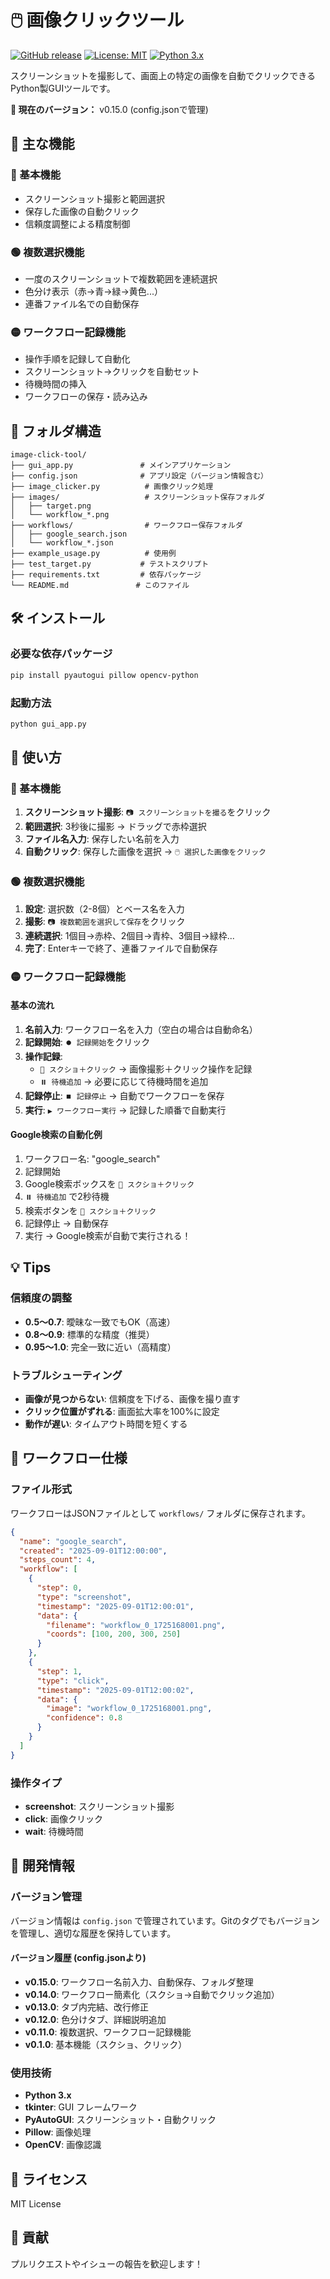 # 🖱️ 画像クリックツール

[![GitHub release](https://img.shields.io/github/v/release/muumuu8181/image-click-tool)](https://github.com/muumuu8181/image-click-tool/releases)
[![License: MIT](https://img.shields.io/badge/License-MIT-yellow.svg)](https://opensource.org/licenses/MIT)
[![Python 3.x](https://img.shields.io/badge/python-3.x-blue.svg)](https://www.python.org/downloads/)

スクリーンショットを撮影して、画面上の特定の画像を自動でクリックできるPython製GUIツールです。

**🎯 現在のバージョン：** v0.15.0 (config.jsonで管理)

## 🚀 主な機能

### 🔵 基本機能
- スクリーンショット撮影と範囲選択
- 保存した画像の自動クリック
- 信頼度調整による精度制御

### 🟢 複数選択機能  
- 一度のスクリーンショットで複数範囲を連続選択
- 色分け表示（赤→青→緑→黄色...）
- 連番ファイル名での自動保存

### 🟡 ワークフロー記録機能
- 操作手順を記録して自動化
- スクリーンショット→クリックを自動セット
- 待機時間の挿入
- ワークフローの保存・読み込み

## 📁 フォルダ構造

```
image-click-tool/
├── gui_app.py               # メインアプリケーション
├── config.json              # アプリ設定（バージョン情報含む）
├── image_clicker.py          # 画像クリック処理
├── images/                   # スクリーンショット保存フォルダ
│   ├── target.png
│   └── workflow_*.png
├── workflows/                # ワークフロー保存フォルダ
│   ├── google_search.json
│   └── workflow_*.json
├── example_usage.py          # 使用例
├── test_target.py           # テストスクリプト
├── requirements.txt         # 依存パッケージ
└── README.md               # このファイル
```

## 🛠️ インストール

### 必要な依存パッケージ
```bash
pip install pyautogui pillow opencv-python
```

### 起動方法
```bash
python gui_app.py
```

## 📖 使い方

### 🔵 基本機能
1. **スクリーンショット撮影**: `📷 スクリーンショットを撮る`をクリック
2. **範囲選択**: 3秒後に撮影 → ドラッグで赤枠選択
3. **ファイル名入力**: 保存したい名前を入力
4. **自動クリック**: 保存した画像を選択 → `🖱️ 選択した画像をクリック`

### 🟢 複数選択機能
1. **設定**: 選択数（2-8個）とベース名を入力
2. **撮影**: `📷 複数範囲を選択して保存`をクリック
3. **連続選択**: 1個目→赤枠、2個目→青枠、3個目→緑枠...
4. **完了**: Enterキーで終了、連番ファイルで自動保存

### 🟡 ワークフロー記録機能

#### 基本の流れ
1. **名前入力**: ワークフロー名を入力（空白の場合は自動命名）
2. **記録開始**: `⏺️ 記録開始`をクリック
3. **操作記録**: 
   - `📸 スクショ＋クリック` → 画像撮影＋クリック操作を記録
   - `⏸️ 待機追加` → 必要に応じて待機時間を追加
4. **記録停止**: `⏹️ 記録停止` → 自動でワークフローを保存
5. **実行**: `▶️ ワークフロー実行` → 記録した順番で自動実行

#### Google検索の自動化例
1. ワークフロー名: "google_search"
2. 記録開始
3. Google検索ボックスを `📸 スクショ＋クリック`
4. `⏸️ 待機追加` で2秒待機
5. 検索ボタンを `📸 スクショ＋クリック`
6. 記録停止 → 自動保存
7. 実行 → Google検索が自動で実行される！

## 💡 Tips

### 信頼度の調整
- **0.5～0.7**: 曖昧な一致でもOK（高速）
- **0.8～0.9**: 標準的な精度（推奨）
- **0.95～1.0**: 完全一致に近い（高精度）

### トラブルシューティング
- **画像が見つからない**: 信頼度を下げる、画像を撮り直す
- **クリック位置がずれる**: 画面拡大率を100%に設定
- **動作が遅い**: タイムアウト時間を短くする

## 📝 ワークフロー仕様

### ファイル形式
ワークフローはJSONファイルとして `workflows/` フォルダに保存されます。

```json
{
  "name": "google_search",
  "created": "2025-09-01T12:00:00",
  "steps_count": 4,
  "workflow": [
    {
      "step": 0,
      "type": "screenshot",
      "timestamp": "2025-09-01T12:00:01",
      "data": {
        "filename": "workflow_0_1725168001.png",
        "coords": [100, 200, 300, 250]
      }
    },
    {
      "step": 1,
      "type": "click",
      "timestamp": "2025-09-01T12:00:02",
      "data": {
        "image": "workflow_0_1725168001.png",
        "confidence": 0.8
      }
    }
  ]
}
```

### 操作タイプ
- **screenshot**: スクリーンショット撮影
- **click**: 画像クリック
- **wait**: 待機時間

## 🔧 開発情報

### バージョン管理
バージョン情報は `config.json` で管理されています。Gitのタグでもバージョンを管理し、適切な履歴を保持しています。

#### バージョン履歴 (config.jsonより)
- **v0.15.0**: ワークフロー名前入力、自動保存、フォルダ整理
- **v0.14.0**: ワークフロー簡素化（スクショ→自動でクリック追加）
- **v0.13.0**: タブ内完結、改行修正
- **v0.12.0**: 色分けタブ、詳細説明追加
- **v0.11.0**: 複数選択、ワークフロー記録機能
- **v0.1.0**: 基本機能（スクショ、クリック）

### 使用技術
- **Python 3.x**
- **tkinter**: GUI フレームワーク
- **PyAutoGUI**: スクリーンショット・自動クリック
- **Pillow**: 画像処理
- **OpenCV**: 画像認識

## 📄 ライセンス

MIT License

## 🤝 貢献

プルリクエストやイシューの報告を歓迎します！
